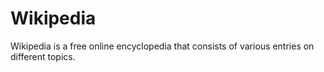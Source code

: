 # Wikipedia

Wikipedia is a free online encyclopedia that consists of various entries on different topics.































































































































































































































































































































































































































































































































































































































































































































































































































































































































































































































































